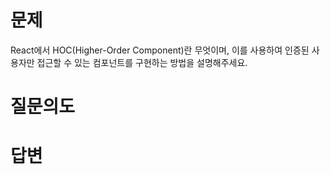 # 문제
React에서 HOC(Higher-Order Component)란 무엇이며, 이를 사용하여 인증된 사용자만 접근할 수 있는 컴포넌트를 구현하는 방법을 설명해주세요.

# 질문의도


# 답변